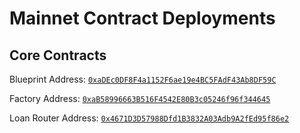 # Mainnet Contract Deployments

## Core Contracts

Blueprint Address:   [`0xaDEc0DF8F4a1152F6ae19e4BC5FAdF43Ab8DF59C`](https://scrollscan.com/address/0xaDEc0DF8F4a1152F6ae19e4BC5FAdF43Ab8DF59C)

Factory Address:     [`0xaB58996663B516F4542E80B3c05246f96f344645`](https://scrollscan.com/address/0xaB58996663B516F4542E80B3c05246f96f344645)

Loan Router Address: [`0x4671D3D57988Dfd1B3832A03Adb9A2fEd95f86e2`](https://scrollscan.com/address/0x4671D3D57988Dfd1B3832A03Adb9A2fEd95f86e2)
